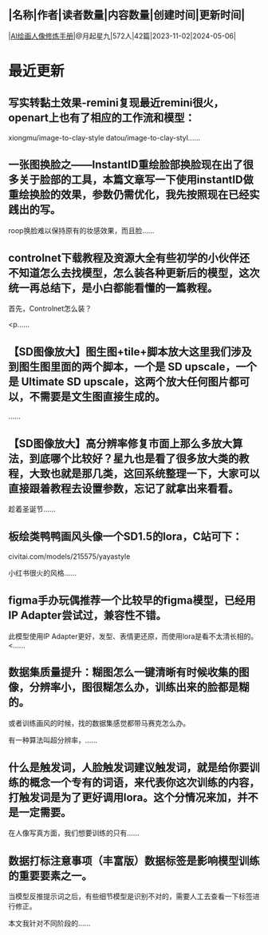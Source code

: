 |名称|作者|读者数量|内容数量|创建时间|更新时间|
---
|[AI绘画人像修炼手册](https://xiaobot.net/p/1739SDHuman?refer=0b133df9-27dc-423b-8101-639049001c13)|@月起星九|572人|42篇|2023-11-02|2024-05-06|

# 最近更新
## 写实转黏土效果-remini复现最近remini很火，openart上也有了相应的工作流和模型：
xiongmu/image-to-clay-style
datou/image-to-clay-styl......
## 一张图换脸之——InstantID重绘脸部换脸现在出了很多关于脸部的工具，本篇文章写一下使用instantID做重绘换脸的效果，参数仍需优化，我先按照现在已经实践出的写。

roop换脸难以保持原有的妆感效果，而且脸......
## controlnet下载教程及资源大全有些初学的小伙伴还不知道怎么去找模型，怎么装各种更新后的模型，这次统一再总结下，是小白都能看懂的一篇教程。

首先，Controlnet怎么装？

<p......
## 【SD图像放大】图生图+tile+脚本放大这里我们涉及到图生图里面的两个脚本，一个是 SD upscale，一个是 Ultimate SD upscale，这两个放大任何图片都可以，不需要是文生图直接生成的。

......
## 【SD图像放大】高分辨率修复市面上那么多放大算法，到底哪个比较好？星九也是看了很多放大类的教程，大致也就是那几类，这回系统整理一下，大家可以直接跟着教程去设置参数，忘记了就拿出来看看。

趁着圣诞节......
## 板绘类鸭鸭画风头像一个SD1.5的lora，C站可下：

civitai.com/models/215575/yayastyle

小红书很火的风格......
## figma手办玩偶推荐一个比较早的figma模型，已经用IP Adapter尝试过，兼容性不错。

此模型使用IP Adapter更好，发型、表情更还原，而使用lora是看不太清长相的。<......
## 数据集质量提升：糊图怎么一键清晰有时候收集的图像，分辨率小，图很糊怎么办，训练出来的脸都是糊的。

或者训练画风的时候，找的数据集感觉都带马赛克怎么办。

有一种算法叫超分辨率，......
## 什么是触发词，人脸触发词建议触发词，就是给你要训练的概念一个专有的词语，来代表你这次训练的内容，打触发词是为了更好调用lora。这个分情况来加，并不是一定需要。

在人像写真方面，我们想要训练的只有......
## 数据打标注意事项（丰富版）数据标签是影响模型训练的重要要素之一。

当模型反推提示词之后，有些细节模型是识别不对的，需要人工去查看一下标签进行修正。

本文我针对不同阶段的......

